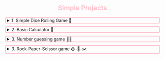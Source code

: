 <h2 style="text-align:center; color:pink">Simple Projects</h2>
<details>
<summary style="border:2px solid pink; padding-left:4px; border-radius:4px; cursor:pointer;">
1. Simple Dice Rolling Game 🎲
</summary>
This is a simple Python command-line game that simulates rolling two dice.
</details>
<details>
<summary style="border:2px solid pink; padding-left:4px; border-radius:4px; margin-top:0.6rem;
cursor:pointer">
2. Basic Calculator 🧮
</summary>
This is a simple Python command-line calculator.
</details>
<details>
<summary style="border:2px solid pink; padding-left:4px; border-radius:4px; margin-top:0.6rem;
cursor:pointer">
3. Number guessing game 🔢🤔
</summary>
This is a simple Python command-line number guessing game.
</details>
<details>
<summary style="border:2px solid pink; padding-left:4px; border-radius:4px; margin-top:0.6rem;
cursor:pointer">
3. Rock-Paper-Scissor game 🪨-📃-✂️
</summary>
This is a simple Python command-line rock-paper-scissor game.
</details>
